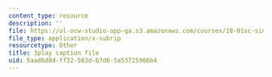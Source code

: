 ```yaml
---
content_type: resource
description: ''
file: https://ol-ocw-studio-app-qa.s3.amazonaws.com/courses/18-01sc-single-variable-calculus-fall-2010/5aad6d8dff32563db7d65a53725966b4_-MI0b4h3rS0.vtt
file_type: application/x-subrip
resourcetype: Other
title: 3play caption file
uid: 5aad6d8d-ff32-563d-b7d6-5a53725966b4
---
```

